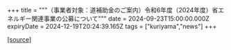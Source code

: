 +++
title = """（事業者対象：道補助金のご案内）令和6年度（2024年度）省エネルギー関連事業の公募について"""
date = 2024-09-23T15:00:00.000Z
expiryDate = 2024-12-19T20:24:39.165Z
tags = ["kuriyama","news"]
+++


[[source]](https://www.town.kuriyama.hokkaido.jp/site/-/27194.html)
